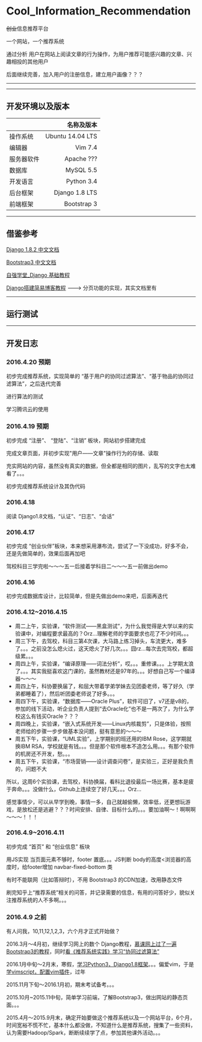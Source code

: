 # Cool_Information_Recommendation

<s>创业</s>信息推荐平台

一个网站，一个推荐系统

通过分析 用户在网站上阅读文章的行为操作，为用户推荐可能感兴趣的文章、兴趣相投的其他用户

后面继续完善，加入用户的注册信息，建立用户画像？？？

---

---

## 开发环境以及版本

||名称及版本|
|:---|---:|
|操作系统|Ubuntu 14.04 LTS|
|编辑器|Vim 7.4|
|服务器软件|Apache ???|
|数据库|MySQL 5.5|
|开发语言|Python 3.4|
|后台框架|Django 1.8 LTS|
|前端框架|Bootstrap 3|

---

## 借鉴参考

[Django 1.8.2 中文文档](http://python.usyiyi.cn/django/index.html)

[Bootstrap3 中文文档](http://v3.bootcss.com/)

[自强学堂_Django 基础教程](http://www.ziqiangxuetang.com/django/django-tutorial.html)

[Django搭建简易博客教程](https://andrew-liu.gitbooks.io/django-blog/content/index.html) ---> 分页功能的实现，其实文档里有

---

## 运行测试

---

## 开发日志

### 2016.4.20 预期

初步完成推荐系统，实现简单的 “基于用户的协同过滤算法”、“基于物品的协同过滤算法”，之后迭代完善

进行算法的测试

学习腾讯云的使用

### 2016.4.19 预期

初步完成 “注册”、 “登陆”、“注销” 板块，网站初步搭建完成

完成文章页面，并初步实现"用户——文章"操作行为的存储、读取

充实网站的内容，虽然没有真实的数据，但全都是相同的图片，乱写的文字也太难看了。。。

初步完成推荐系统设计及其伪代码

### 2016.4.18

阅读 Django1.8文档，“认证”、“日志”、“会话”

### 2016.4.17

初步完成 “创业伙伴”板块，本来想采用瀑布流，尝试了一下没成功，好多不会，还是先做简单的，效果后面再加吧

驾校科目三学完啦～～～五一后接着学科目二～～～五一前做出demo

### 2016.4.16

初步完成数据库设计，比较简单，但是先做出demo来吧，后面再迭代

### 2016.4.12~2016.4.15

- 周二上午，实验课，“软件测试——黑盒测试”，为什么我觉得是大学以来的实验课中，对编程要求最高的？Orz...理解老师的字面要求也花了不少时间。。。
- 周三下午，去驾校，科目三第4次课，大马路上练习掉头，车流更大，难多了。。。之前没怎么熄火过，这天熄火了好几次。。。囧rz...每次去完驾校，都超级累。。。
- 周四上午，实验课，“编译原理——词法分析”，哎。。。重修课。。。上学期太浪了。。。其实我挺喜欢这门课的，虽然教材还是97年的。。。好想自己写一个编译器～～～
- 周四上午，科协要换届了，和屈大带着学弟学妹去见团委老师，等了好久（学弟都睡着了），然后听团委老师说了好多。。。
- 周四下午，实验课，“数据库——Oracle Plus”，软件可旧了，v7还是v8的，参加的线下活动，听企业负责人提到“去Oracle化”也不是一两次了，为什么学校这么有钱买Oracle？？？
- 周四晚上，实验课，“嵌入式系统开发——Linux内核裁剪”，只是体验，按照老师给的步骤一步步做基本没问题，挺有意思的～～～
- 周五下午，实验课，“UML实验”，上学期别的班还用的IBM Rose，这学期就换IBM RSA，学校就是有钱。。。但是那个软件根本不造怎么用。。。有那个软件的机房还不开发，愁。。。
- 周五下午，实验课，“市场营销——设计调查问卷”，是实验三，正好是我负责的，问题不大

所以，这周6个实验课，去驾校，科协换届，看科比退役最后一场比赛，基本是疲于奔命。。。没做什么，Github上连续空了好几天。。。Orz...

感觉事情少，可以从早学到晚，事情一多，自己就越偷懒，效率低，还更想玩游戏，是放松还是逃避？？？时间安排、自律、目标什么的。。。要加油啊～！啊啊啊～～～！！！

### 2016.4.9~2016.4.11

初步完成 “首页” 和 “创业信息” 板块

用JS实现 当页面元素不够时，footer 置底。。。JS判断 body的高度<浏览器的高度时，给footer增加 navbar-fixed-bottom 类

有时不能联网（比如答辩时），不用 Bootstrap3 的CDN加速，改用静态文件

刷完知乎上“推荐系统”相关的问答，并记录需要的信息，有用的问答好少，貌似关注推荐系统的人不多啊。。。

### 2016.4.9 之前

有人问我，10,11,12,1,2,3，六个月才正式开始做？

2016.3月～4月初，继续学习网上的数个 Django教程，[慕课网上过了一遍 Bootstrap3的教程](https://github.com/TomatoFishes/Exercise_imooc_Web)，同时[看《推荐系统实践》学习“协同过滤算法”](https://github.com/TomatoFishes/Learn_RecSystem)

2016.1月中旬～2月末，寒假，[学习Python3，Django1.8框架](https://github.com/TomatoFishes/Exercise_ProLang_Python3_Exercise)。。。偏爱vim，于是[学vimscript，配置vim插件](https://github.com/TomatoFishes/Learn_VimScript)，过年

2015.11月下旬～2016.1月初，期末考试备考。。。

2015.10月~2015.11中旬，简单学习前端，了解Bootstrap3，做出网站的静态页面。。。

2015.4月～2015.9月末，确定开始要做这个推荐系统以及一个网站平台，6个月，时间宽裕不慌不忙，基本什么都没做，不知道什么是推荐系统，搜集了一些资料，认为需要Hadoop/Spark，断断续续学了点，参加其他课外活动。。。
